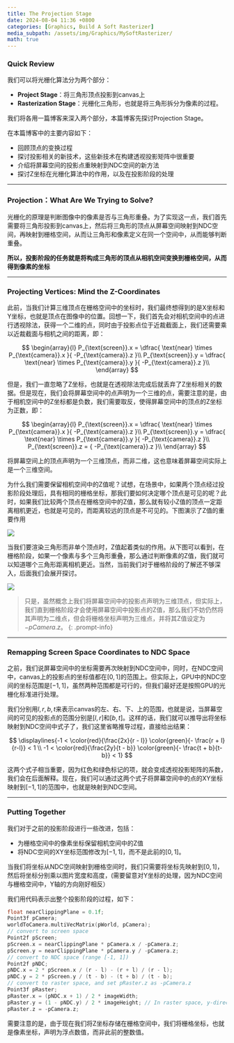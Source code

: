 ```yaml
---
title: The Projection Stage
date: 2024-08-04 11:36 +0800
categories: [Graphics, Build A Soft Rasterizer]
media_subpath: /assets/img/Graphics/MySoftRasterizer/
math: true
---
```


### Quick Review

我们可以将光栅化算法分为两个部分：

- **Project Stage**：将三角形顶点投影到canvas上
- **Rasterization Stage**：光栅化三角形，也就是将三角形拆分为像素的过程。

我们将各用一篇博客来深入两个部分，本篇博客先探讨Projection Stage。

在本篇博客中的主要内容如下：

- 回顾顶点的变换过程
- 探讨投影相关的新技术，这些新技术在构建透视投影矩阵中很重要
- 介绍将屏幕空间的投影点重映射到NDC空间的新方法
- 探讨Z坐标在光栅化算法中的作用，以及在投影阶段的处理

---

### Projection：What Are We Trying to Solve?

光栅化的原理是判断图像中的像素是否与三角形重叠。为了实现这一点，我们首先需要将三角形投影到canvas上，然后将三角形的顶点从屏幕空间映射到NDC空间，再映射到栅格空间，从而让三角形和像素定义在同一个空间中，从而能够判断重叠。

**所以，投影阶段的任务就是将构成三角形的顶点从相机空间变换到栅格空间，从而得到像素的坐标**

---

### Projecting Vertices: Mind the Z-Coordinates

此前，当我们计算三维顶点在栅格空间中的坐标时，我们最终想得到的是X坐标和Y坐标，也就是顶点在图像中的位置。回想一下，我们首先会对相机空间中的点进行透视除法，获得一个二维的点，同时由于投影点位于近裁截面上，我们还需要乘以近裁截面与相机之间的距离，即：


$$
\begin{array}{l}
P_{\text{screen}}.x = \dfrac{ \text{near} \times P_{\text{camera}}.x }{ -P_{\text{camera}}.z }\\
P_{\text{screen}}.y = \dfrac{ \text{near} \times P_{\text{camera}}.y }{ -P_{\text{camera}}.z }\\
\end{array}
$$


但是，我们一直忽略了Z坐标，也就是在透视除法完成后就丢弃了Z坐标相关的数据。但是现在，我们会将屏幕空间中的点声明为一个三维的点，需要注意的是，由于相机空间中的Z坐标都是负数，我们需要取反，使得屏幕空间中的顶点的Z坐标为正数，即：


$$
\begin{array}{l}
P_{\text{screen}}.x = \dfrac{ \text{near} \times P_{\text{camera}}.x }{ -P_{\text{camera}}.z }\\
P_{\text{screen}}.y = \dfrac{ \text{near} \times P_{\text{camera}}.y }{ -P_{\text{camera}}.z }\\
P_{\text{screen}}.z = { -P_{\text{camera}}.z }\\
\end{array}
$$


将屏幕空间上的顶点声明为一个三维顶点，而非二维，这也意味着屏幕空间实际上是一个三维空间。

为什么我们需要保留相机空间中的Z值呢？试想，在场景中，如果两个顶点经过投影阶段处理后，具有相同的栅格坐标，那我们要如何决定哪个顶点是可见的呢？此时，如果我们比较两个顶点在栅格空间中的Z值，那么就有较小Z值的顶点一定距离相机更近，也就是可见的，而距离较远的顶点是不可见的。下图演示了Z值的重要作用

![](rasterizer-z.png)

当我们要渲染三角形而非单个顶点时，Z值起着类似的作用。从下图可以看到，在栅格阶段，如果一个像素与多个三角形重叠，那么通过判断像素的Z值，我们就可以知道哪个三角形距离相机更近。当然，当前我们对于栅格阶段的了解还不够深入，后面我们会展开探讨。

![](rasterizer-z2.png)

> 只是，虽然概念上我们将屏幕空间中的投影点声明为三维顶点，但实际上，我们直到栅格阶段才会使用屏幕空间中投影点的Z值，那么我们不妨仍然将其声明为二维点，但会将栅格坐标声明为三维点，并将其Z值设定为$-pCamera.z$。
{: .prompt-info}

---

### Remapping Screen Space Coordinates to NDC Space

之前，我们说屏幕空间中的坐标需要再次映射到NDC空间中，同时，在NDC空间中，canvas上的投影点的坐标值都在$[0, 1]$的范围上。但实际上，GPU中的NDC空间的坐标范围是$[-1, 1]$，虽然两种范围都是可行的，但我们最好还是按照GPU的光栅化标准进行处理。

我们分别用$l, r, b, t$来表示canvas的左、右、下、上的范围，也就是说，当屏幕空间的可见的投影点的范围分别是$[l, r]$和$[b, t]$。这样的话，我们就可以推导出将坐标映射到NDC空间中式子了，我们这里省略推导过程，直接给出结果：


$$
\displaylines{-1 < \color{red}{\frac{2x}{r - l}} \color{green}{- \frac{r + l}{r-l}} < 1 \\
-1 < \color{red}{\frac{2y}{t - b}} \color{green}{- \frac{t + b}{t-b}} < 1}
$$


这两个式子相当重要，因为红色和绿色标记的项，就会变成透视投影矩阵的系数，我们会在后面解释。现在，我们可以通过这两个式子将屏幕空间中的点的XY坐标映射到$[-1, 1]$的范围中，也就是映射到NDC空间。

---

### Putting Together

我们对于之前的投影阶段进行一些改进，包括：

- 为栅格空间中的像素坐标保留相机空间中的Z值
- 将NDC空间的XY坐标范围修改为$[-1, 1]$，而不是此前的$[0, 1]$。

当我们将坐标从NDC空间映射到栅格空间时，我们只需要将坐标先映射到$[0, 1]$，然后将坐标分别乘以图片宽度和高度，(需要留意对Y坐标的处理，因为NDC空间与栅格空间中，Y轴的方向刚好相反）

我们用代码表示出整个投影阶段的过程，如下：

```c++
float nearClippingPlane = 0.1f;
Point3f pCamera;
worldToCamera.multiVecMatrix(pWorld, pCamera);
// convert to screen space
Point2f pScreen;
pScreen.x = nearClippingPlane * pCamera.x / -pCamera.z;
pScreen.y = nearClippingPlane * pCamera.y / -pCamera.z;
// convert to NDC space (range [-1, 1])
Point2f pNDC;
pNDC.x = 2 * pScreen.x / (r - l) - (r + l) / (r - l);
pNDC.y = 2 * pScreen.y / (t - b) - (t + b) / (t - b);
// convert to raster space, and set pRaster.z as -pCamera.z
Point3f pRaster;
pRaster.x = (pNDC.x + 1) / 2 * imageWidth;
pRaster.y = (1 - pNDC.y) / 2 * imageHeight; // In raster space, y-direction is inverted
pRaster.z = -pCamera.z;
```

需要注意的是，由于现在我们将Z坐标存储在栅格空间中，我们将栅格坐标，也就是像素坐标，声明为浮点数值，而非此前的整数值。
